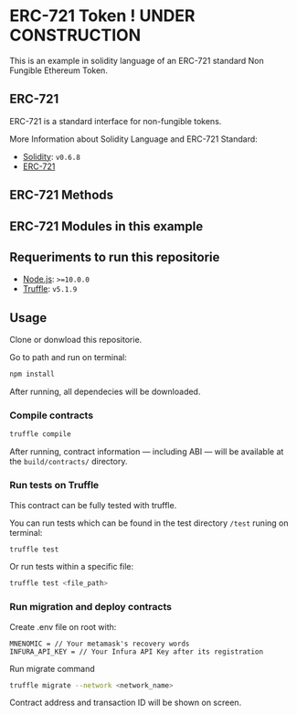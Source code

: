 # ERC-721 Token ! UNDER CONSTRUCTION

This is an example in solidity language of an ERC-721 standard Non Fungible Ethereum Token.

## ERC-721

ERC-721 is a standard interface for non-fungible tokens. 

More Information about Solidity Language and ERC-721 Standard:

- [Solidity](https://solidity.readthedocs.io/en/v0.6.8/): `v0.6.8`
- [ERC-721](https://eips.ethereum.org/EIPS/eip-721)

## ERC-721 Methods

## ERC-721 Modules in this example

## Requeriments to run this repositorie

- [Node.js](https://nodejs.org/download/release/latest-v10.x/): `>=10.0.0`
- [Truffle](https://www.trufflesuite.com/truffle): `v5.1.9`

## Usage

Clone or donwload this repositorie.

Go to path and run on terminal:

```sh
npm install
```
After running, all dependecies will be downloaded.

### Compile contracts

```sh
truffle compile
```

After running, contract information &mdash; including ABI &mdash; will be available at the `build/contracts/` directory.

### Run tests on Truffle

This contract can be fully tested with truffle.

You can run tests which can be found in the test directory `/test` runing on terminal:

```sh
truffle test
```

Or run tests within a specific file:

```sh
truffle test <file_path>
```

### Run migration and deploy contracts

Create .env file on root with:

```
MNENOMIC = // Your metamask's recovery words
INFURA_API_KEY = // Your Infura API Key after its registration
```
Run migrate command

```sh
truffle migrate --network <network_name>
```

Contract address and transaction ID will be shown on screen.
